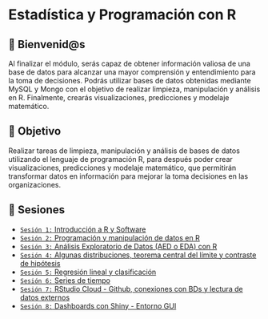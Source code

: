 # Estadística y Programación con R

## :wave: Bienvenid@s

Al finalizar el módulo, serás capaz de obtener información valiosa de una base de datos para alcanzar una mayor comprensión y entendimiento para la toma de decisiones. Podrás utilizar bases de datos obtenidas mediante MySQL y Mongo con el objetivo de realizar limpieza, manipulación y análisis en R. Finalmente, crearás visualizaciones, predicciones y modelaje matemático.

## :dart: Objetivo

Realizar tareas de limpieza, manipulación y análisis de bases de datos utilizando el lenguaje de programación R, para después poder crear visualizaciones, predicciones y modelaje matemático, que permitirán transformar datos en información para mejorar la toma decisiones en las organizaciones. 

## :bookmark_tabs: Sesiones
 
 - [`Sesión 1:` Introducción a R y Software ](Sesion-01/Readme.md) 
 - [`Sesión 2:` Programación y manipulación de datos en R ](Sesion-02/Readme.md) 
 - [`Sesión 3:` Análisis Exploratorio de Datos (AED o EDA) con R](Sesion-03/Readme.md)
 - [`Sesión 4:` Algunas distribuciones, teorema central del límite y contraste de hipótesis](Sesion-04/Readme.md) 
 - [`Sesión 5:` Regresión lineal y clasificación](Sesion-05/Readme.md) 
 - [`Sesión 6:` Series de tiempo](Sesion-06/Readme.md)
 - [`Sesión 7:` RStudio Cloud - Github, conexiones con BDs y lectura de datos externos](Sesion-07/Readme.md) 
 - [`Sesión 8:` Dashboards con Shiny - Entorno GUI](Sesion-08/Readme.md)


 
